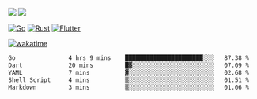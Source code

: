 [![](https://img.shields.io/badge/Windows_11-Pro-292e33?style=flat-square&logo=windows&logoColor=ffffff)](https://www.microsoft.com/en-us/windows/)
[![](https://img.shields.io/badge/macOS-Sonoma-292e33?style=flat-square&logo=apple&logoColor=ffffff)](https://www.apple.com/macbook-pro/) 

[![Go](https://img.shields.io/badge/-Go-DEA584?style=flat&logo=go&logoColor=000000)](https://golang.org/)
[![Rust](https://img.shields.io/badge/-Rust-DEA584?style=flat&logo=rust&logoColor=000000)](https://www.rust-lang.org)
[![Flutter](https://img.shields.io/badge/-Flutter-DEA584?style=flat&logo=flutter&logoColor=000000)](https://flutter.dev/)

[![wakatime](https://wakatime.com/badge/user/9bb0c784-91ca-4b5c-8e9c-b13ece0f7b09.svg)](https://wakatime.com/@9bb0c784-91ca-4b5c-8e9c-b13ece0f7b09)


<!--START_SECTION:waka-->

```txt
Go               4 hrs 9 mins    ██████████████████████░░░   87.38 %
Dart             20 mins         █▓░░░░░░░░░░░░░░░░░░░░░░░   07.09 %
YAML             7 mins          ▓░░░░░░░░░░░░░░░░░░░░░░░░   02.68 %
Shell Script     4 mins          ▒░░░░░░░░░░░░░░░░░░░░░░░░   01.51 %
Markdown         3 mins          ▒░░░░░░░░░░░░░░░░░░░░░░░░   01.06 %
```

<!--END_SECTION:waka-->
